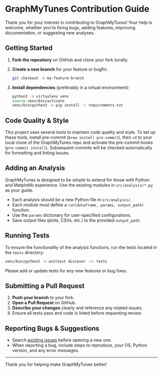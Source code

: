 # GraphMyTunes Contribution Guide

Thank you for your interest in contributing to GraphMyTunes! Your help is welcome, whether you're fixing bugs, adding features, improving documentation, or suggesting new analyses.

## Getting Started

1. **Fork the repository** on GitHub and clone your fork locally.

2. **Create a new branch** for your feature or bugfix:

    ```bash
    git checkout -b my-feature-branch
    ```

3. **Install dependencies** (preferably in a virtual environment):

    ```bash
    python3 -m virtualenv venv
    source venv/bin/activate
    venv/bin/python3 -m pip install -r requirements.txt
    ```

## Code Quality & Style

This project uses several tools to maintain code quality and style. To set up these tools, install pre-commit (`brew install pre-commit`), then `cd` to your local clone of the GraphMyTunes repo and activate the pre-commit hooks (`pre-commit install`). Subsequent commits will be checked automatically for formatting and linting issues.

## Adding an Analysis

GraphMyTunes is designed to be simple to extend for those with Python and Matplotlib experience. Use the existing modules in `src/analysis/*.py` as your guide.

- Each analysis should be a new Python file in `src/analysis/`.
- Each module must define a `run(dataframe, params, output_path)` function.
- Use the `params` dictionary for user-specified configurations.
- Save output files (plots, CSVs, etc.) to the provided `output_path`.

## Running Tests

To ensure the functionality of the analysis functions, run the tests located in the `tests` directory:

```bash
venv/bin/python3 -m unittest discover -vs tests
```

Please add or update tests for any new features or bug fixes.

## Submitting a Pull Request

1. **Push your branch** to your fork.
2. **Open a Pull Request** on GitHub.
3. **Describe your changes** clearly and reference any related issues.
4. Ensure all tests pass and code is linted before requesting review.

## Reporting Bugs & Suggestions

- Search [existing issues](https://github.com/homebysix/GraphMyTunes/issues?q=is%3Aissue) before opening a new one.
- When reporting a bug, include steps to reproduce, your OS, Python version, and any error messages.

---

Thank you for helping make GraphMyTunes better!
